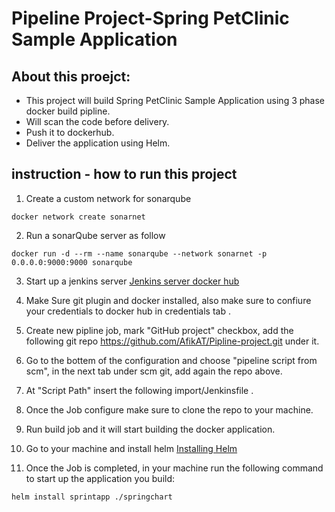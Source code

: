 # Pipeline Project-Spring PetClinic Sample Application

 ## About this proejct:
* This project will build Spring PetClinic Sample Application using 3 phase docker build pipline.
* Will scan the code before delivery.
* Push it to dockerhub.
* Deliver the application using Helm.
## instruction - how to run this project

1) Create a custom  network for sonarqube
 ```
 docker network create sonarnet
 ```
2) Run a sonarQube server as follow
```
docker run -d --rm --name sonarqube --network sonarnet -p 0.0.0.0:9000:9000 sonarqube
```
3) Start up a jenkins server <a href="https://hub.docker.com/_/jenkins">Jenkins server docker hub</a>

5) Make Sure git plugin and docker installed, also make sure to confiure your credentials to docker hub in credentials tab .

6) Create new pipline job, mark "GitHub project" checkbox, add the following git repo https://github.com/AfikAT/Pipline-project.git under it.

8)  Go to the bottem of the configuration and choose "pipeline script from scm", in the next tab under scm git, add again the repo above.

9) At "Script Path" insert the following import/Jenkinsfile .

10) Once the Job configure make sure to clone the repo to your machine.

11) Run build job and it will start building the docker application.

12) Go to your machine and install helm <a href="https://helm.sh/docs/intro/install/">Installing Helm</a>

12) Once the Job is completed, in your machine run the following command to start up the application you build:

```
helm install sprintapp ./springchart

```


